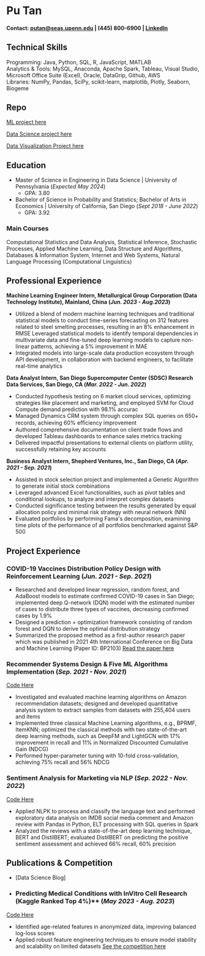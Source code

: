 # Pu Tan
#### Contact: [putan@seas.upenn.edu](mailto:putan@seas.upenn.edu) | (445) 800-6900 | [LinkedIn](https://www.linkedin.com/in/pu-tan1122)

## Technical Skills
Programming: Java, Python, SQL, R, JavaScript, MATLAB  
Analytics & Tools: MySQL, Anaconda, Apache Spark, Tableau, Visual Studio, Microsoft Office Suite (Excel), Oracle, DataGrip, Github, AWS  
Libraries: NumPy, Pandas, SciPy, scikit-learn, matplotlib, Plotly, Seaborn, Biogeme

## Repo
[ML project here](https://drive.google.com/file/d/1ig61UdLxVR-UuEGop_c0rCfp4_tZ4W5c/view?usp=sharing)


[Data Science project here](https://drive.google.com/file/d/1ig61UdLxVR-UuEGop_c0rCfp4_tZ4W5c/view?usp=sharing)


[Data Visualization Project here](https://drive.google.com/file/d/1ig61UdLxVR-UuEGop_c0rCfp4_tZ4W5c/view?usp=sharing)

## Education
- Master of Science in Engineering in Data Science | University of Pennsylvania (_Expected May 2024_)  
  - GPA: 3.80
- Bachelor of Science in Probability and Statistics; Bachelor of Arts in Economics | University of California, San Diego (_Sept 2018 - June 2022_)  
  - GPA: 3.92

### Main Courses
Computational Statistics and Data Analysis, Statistical Inference, Stochastic Processes, Applied Machine Learning, Data Structure and Algorithms, Databases & Information System, Internet and Web Systems, Natural Language Processing (Computational Linguistics)

## Professional Experience

**Machine Learning Engineer Intern, Metallurgical Group Corporation (Data Technology Institute), Mainland, China (_Jun. 2023 - Aug.2023_)**
- Utilized a blend of modern machine learning techniques and traditional statistical models to conduct time-series
forecasting on 312 features related to steel smelting processes, resulting in an 8% enhancement in RMSE Leveraged statistical models to identify temporal dependencies in multivariate data and fine-tuned deep learning models to capture non-linear patterns, achieving a 5% improvement in MAE
- Integrated models into large-scale data production ecosystem through API development, in collaboration with backend engineers, to facilitate real-time analytics


**Data Analyst Intern, San Diego Supercomputer Center (SDSC) Research Data Services, San Diego, CA (_Mar. 2022 - Jun. 2022_)**
- Conducted hypothesis testing on 6 market cloud services, optimizing strategies like placement and marketing, and employed SVM for Cloud Compute demand prediction with 98.1% accurac
- Managed Dynamics CRM system through complex SQL queries on 650+ records, achieving 60% eﬀiciency improvement
- Authored comprehensive documentation on client trade flows and developed Tableau dashboards to enhance sales metrics tracking
- Delivered impactful presentations to external clients on platform utility, successfully retaining key accounts

**Business Analyst Intern, Shepherd Ventures, Inc., San Diego, CA (_Apr. 2021 - Sep. 2021_)**
- Assisted in stock selection project and implemented a Genetic Algorithm to generate initial stock combinations
- Leveraged advanced Excel functionalities, such as pivot tables and conditional lookups, to analyze and interpret complex datasets
- Conducted significance testing between the results generated by equal allocation policy and minimal risk strategy with neural network (NN)
- Evaluated portfolios by performing Fama's decomposition, examining time plots of the performance of all portfolios benchmarked against S&P 500



## Project Experience

### COVID-19 Vaccines Distribution Policy Design with Reinforcement Learning (_Jun. 2021 - Sep. 2021_)
- Researched and developed linear regression, random forest, and AdaBoost models to estimate confirmed COVID-19 cases in San Diego; implemented deep Q-network (DQN) model with the estimated number of cases to distribute three types of vaccines, decreasing confirmed cases by 1.9%
- Designed a prediction + optimization framework consisting of random forest and DQN to derive the optimal distribution strategy
- Summarized the proposed method as a first-author research paper which was published in 2021 4th International Conference on Big Data and Machine Learning (Paper ID: BP2103) [Read the paper here](https://drive.google.com/file/d/1ig61UdLxVR-UuEGop_c0rCfp4_tZ4W5c/view?usp=sharing)


### Recommender Systems Design & Five ML Algorithms Implementation (_Sep. 2021 - Nov. 2021_)
[Code Here](https://github.com/putan1122/portfolio/tree/main/DS_projects/recommendation_system)
- Investigated and evaluated machine learning algorithms on Amazon recommendation datasets; designed and developed quantitative analysis system to extract samples from datasets with 255,404 users and items
- Implemented three classical Machine Learning algorithms, e.g., BPRMF, ItemKNN; optimized the classical methods with two state-of-the-art deep learning methods, such as DeepFM and LightGCN with 17% improvement in recall and 11% in Normalized Discounted Cumulative Gain (NDCG)
- Performed hyper-parameter tuning with 10-fold cross-validation, achieving 75% recall and 56% NDCG



### Sentiment Analysis for Marketing via NLP (_Sep. 2022 - Nov. 2022_) 
[Code Here](https://github.com/putan1122/portfolio/tree/main/DS_projects/sentiment_classification)
- Applied NLPK to process and classify the language text and performed exploratory data analysis on IMDB social media comment and Amazon review with Pandas in Python, ELT processing with SQL queries in Spark
- Analyzed the reviews with a state-of-the-art deep learning technique, BERT and DistilBERT; evaluated DistilBERT on predicting the positive sentiment assessment and achieved 66% recall, 60% precision


## Publications & Competition

- [Data Science Blog]

- ### Predicting Medical Conditions with InVitro Cell Research (Kaggle Ranked Top 4%)** (_May 2023 - Aug. 2023_)
[Code Here](https://drive.google.com/file/d/1ig61UdLxVR-UuEGop_c0rCfp4_tZ4W5c/view?usp=sharing)
  - Identified age-related features in anonymized data, improving balanced log-loss scores
  - Applied robust feature engineering techniques to ensure model stability and scalability on limited datasets [See the competition here](https://www.kaggle.com/competitions/icr-identify-age-related-conditions)
  


